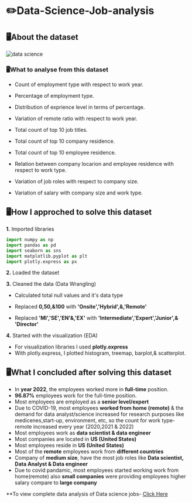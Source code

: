 # ✏️Data-Science-Job-analysis

## 🖥️About the dataset
![data science](https://user-images.githubusercontent.com/98269318/190690079-59799c12-2afc-4d78-9601-e17af8160ad5.png)

### 🖥️What to analyse from this dataset
  - Count of employment type with respect to work year.

  - Percentage of employment type.
  
  - Distribution of exprience level in terms of percentage.
  
  - Variation of remote ratio with respect to work year.
   
  - Total count of top 10 job titles.
  
  - Total count of top 10 company residence.
  
  - Total count of top 10 employee residence.
  
  - Relation between company locarion and employee residence with respect to work type.
  
  - Variation of job roles with respect to company size.
  
  - Variation of salary with company size and work type.
  
## 🖥️How I approched to solve this dataset
**1.** Imported libraries
``` python
import numpy as np
import pandas as pd
import seaborn as sns
import matplotlib.pyplot as plt
import plotly.express as px
```
**2.** Loaded the dataset

**3.** Cleaned the data (Data Wrangling)
- Calculated total null values and it's data type

- Replaced **0,50,&100** with **'Onsite','Hybrid',&,'Remote'**

- Replaced **'MI','SE','EN'&,'EX'** with **'Intermediate','Expert','Junior',& 'Director'**

**4.** Started with the visualization (EDA)
- For visualization libraries I used **plotly.express**
- With plotly.express, I plotted histogram, treemap, barplot,& scatterplot.

## 🖥️What I concluded after solving this dataset 
- In **year 2022**, the employees worked more in **full-time** position.
- **96.87%** employees work for the full-time position.
-  Most employees are employed as a **senior level/expert**
-  Due to COVID-19, most employees **worked from home (remote)** & the demand for data analyst/science increased for research purposes like medicenes,start-up, environment, etc, so the count for work type-remote increased every year (2020,2021 & 2022)
-  Most employees work as **data scientist & data engineer**
-  Most companies are located in **US (United States)**
-  Most employees reside in **US (United States)**
-  Most of the **remote** employees work from **different countries**
-  Company of **medium size**, have the most job roles like **Data scientist, Data Analyst & Data engineer**
-  Due to covid pandamic, most employees started working work from home(remote) also **small companies** were providing employees higher salary compare to **large company**

**To view complete data analysis of Data science jobs- [Click Here](https://www.kaggle.com/code/pantanjali/data-science-job-analysis)
